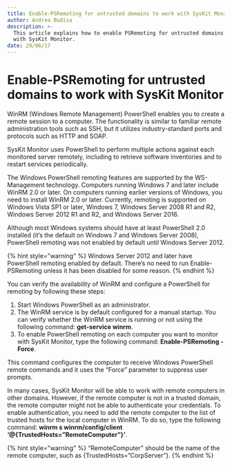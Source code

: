 ```yaml
---
title: Enable-PSRemoting for untrusted domains to work with SysKit Monitor
author: Andrea Budisa
description: >-
  This article explains how to enable PSRemoting for untrusted domains to work
  with SysKit Monitor.
date: 29/06/17
---
```


# Enable-PSRemoting for untrusted domains to work with SysKit Monitor

WinRM \(Windows Remote Management\) PowerShell enables you to create a remote session to a computer. The functionality is similar to familiar remote administration tools such as SSH, but it utilizes industry-standard ports and protocols such as HTTP and SOAP.

SysKit Monitor uses PowerShell to perform multiple actions against each monitored server remotely, including to retrieve software inventories and to restart services periodically.

The Windows PowerShell remoting features are supported by the WS-Management technology. Computers running Windows 7 and later include WinRM 2.0 or later. On computers running earlier versions of Windows, you need to install WinRM 2.0 or later. Currently, remoting is supported on Windows Vista SP1 or later, Windows 7, Windows Server 2008 R1 and R2, Windows Server 2012 R1 and R2, and Windows Server 2016.

Although most Windows systems should have at least PowerShell 2.0 installed \(it’s the default on Windows 7 and Windows Server 2008\), PowerShell remoting was not enabled by default until Windows Server 2012.

{% hint style="warning" %}
Windows Server 2012 and later have PowerShell remoting enabled by default. There’s no need to run Enable-PSRemoting unless it has been disabled for some reason.
{% endhint %}

You can verify the availability of WinRM and configure a PowerShell for remoting by following these steps:

1. Start Windows PowerShell as an administrator.
2. The WinRM service is by default configured for a manual startup. You can verify whether the WinRM service is running or not using the following command: **get-service winrm**.
3. To enable PowerShell remoting on each computer you want to monitor with SysKit Monitor, type the following command: **Enable-PSRemoting -Force**.

This command configures the computer to receive Windows PowerShell remote commands and it uses the “Force” parameter to suppress user prompts.

In many cases, SysKit Monitor will be able to work with remote computers in other domains. However, if the remote computer is not in a trusted domain, the remote computer might not be able to authenticate your credentials. To enable authentication, you need to add the remote computer to the list of trusted hosts for the local computer in WinRM. To do so, type the following command: **winrm s winrm/config/client ‘@{TrustedHosts=”RemoteComputer”}’**.

{% hint style="warning" %}
“RemoteComputer” should be the name of the remote computer, such as {TrustedHosts=”CorpServer”}.
{% endhint %}

